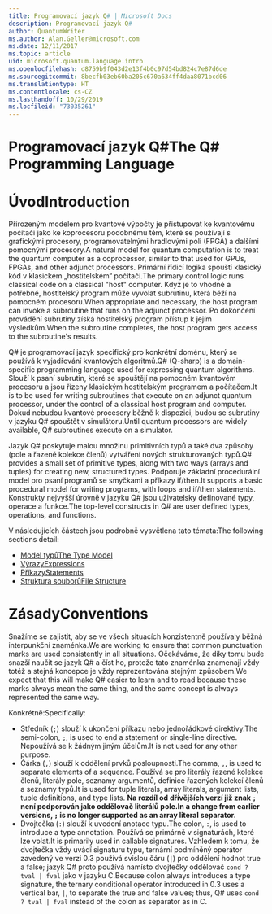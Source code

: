```yaml
---
title: Programovací jazyk Q# | Microsoft Docs
description: Programovací jazyk Q#
author: QuantumWriter
ms.author: Alan.Geller@microsoft.com
ms.date: 12/11/2017
ms.topic: article
uid: microsoft.quantum.language.intro
ms.openlocfilehash: d8759b9f043d2e13f4b0c97d54bd824c7e87d6de
ms.sourcegitcommit: 8becfb03eb60ba205c670a634ff4daa8071bcd06
ms.translationtype: HT
ms.contentlocale: cs-CZ
ms.lasthandoff: 10/29/2019
ms.locfileid: "73035261"
---
```

# <a name="the-q-programming-language"></a><span data-ttu-id="06877-103">Programovací jazyk Q#</span><span class="sxs-lookup"><span data-stu-id="06877-103">The Q# Programming Language</span></span>

# <a name="introduction"></a><span data-ttu-id="06877-104">Úvod</span><span class="sxs-lookup"><span data-stu-id="06877-104">Introduction</span></span>

<span data-ttu-id="06877-105">Přirozeným modelem pro kvantové výpočty je přistupovat ke kvantovému počítači jako ke koprocesoru podobnému těm, které se používají s grafickými procesory, programovatelnými hradlovými poli (FPGA) a dalšími pomocnými procesory.</span><span class="sxs-lookup"><span data-stu-id="06877-105">A natural model for quantum computation is to treat the quantum computer as a coprocessor, similar to that used for GPUs, FPGAs, and other adjunct processors.</span></span>
<span data-ttu-id="06877-106">Primární řídicí logika spouští klasický kód v klasickém „hostitelském“ počítači.</span><span class="sxs-lookup"><span data-stu-id="06877-106">The primary control logic runs classical code on a classical "host" computer.</span></span>
<span data-ttu-id="06877-107">Když je to vhodné a potřebné, hostitelský program může vyvolat subrutinu, která běží na pomocném procesoru.</span><span class="sxs-lookup"><span data-stu-id="06877-107">When appropriate and necessary, the host program can invoke a subroutine that runs on the adjunct processor.</span></span>
<span data-ttu-id="06877-108">Po dokončení provádění subrutiny získá hostitelský program přístup k jejím výsledkům.</span><span class="sxs-lookup"><span data-stu-id="06877-108">When the subroutine completes, the host program gets access to the subroutine's results.</span></span>

<span data-ttu-id="06877-109">Q# je programovací jazyk specifický pro konkrétní doménu, který se používá k vyjadřování kvantových algoritmů.</span><span class="sxs-lookup"><span data-stu-id="06877-109">Q# (Q-sharp) is a domain-specific programming language used for expressing quantum algorithms.</span></span>
<span data-ttu-id="06877-110">Slouží k psaní subrutin, které se spouštějí na pomocném kvantovém procesoru a jsou řízeny klasickým hostitelským programem a počítačem.</span><span class="sxs-lookup"><span data-stu-id="06877-110">It is to be used for writing subroutines that execute on an adjunct quantum processor, under the control of a classical host program and computer.</span></span>
<span data-ttu-id="06877-111">Dokud nebudou kvantové procesory běžně k dispozici, budou se subrutiny v jazyku Q# spouštět v simulátoru.</span><span class="sxs-lookup"><span data-stu-id="06877-111">Until quantum processors are widely available, Q# subroutines execute on a simulator.</span></span>

<span data-ttu-id="06877-112">Jazyk Q# poskytuje malou množinu primitivních typů a také dva způsoby (pole a řazené kolekce členů) vytváření nových strukturovaných typů.</span><span class="sxs-lookup"><span data-stu-id="06877-112">Q# provides a small set of primitive types, along with two ways (arrays and tuples) for creating new, structured types.</span></span>
<span data-ttu-id="06877-113">Podporuje základní procedurální model pro psaní programů se smyčkami a příkazy if/then.</span><span class="sxs-lookup"><span data-stu-id="06877-113">It supports a basic procedural model for writing programs, with loops and if/then statements.</span></span>
<span data-ttu-id="06877-114">Konstrukty nejvyšší úrovně v jazyku Q# jsou uživatelsky definované typy, operace a funkce.</span><span class="sxs-lookup"><span data-stu-id="06877-114">The top-level constructs in Q# are user defined types, operations, and functions.</span></span>

<span data-ttu-id="06877-115">V následujících částech jsou podrobně vysvětlena tato témata:</span><span class="sxs-lookup"><span data-stu-id="06877-115">The following sections detail:</span></span>
- [<span data-ttu-id="06877-116">Model typů</span><span class="sxs-lookup"><span data-stu-id="06877-116">The Type Model</span></span>](xref:microsoft.quantum.language.type-model)
- [<span data-ttu-id="06877-117">Výrazy</span><span class="sxs-lookup"><span data-stu-id="06877-117">Expressions</span></span>](xref:microsoft.quantum.language.expressions)
- [<span data-ttu-id="06877-118">Příkazy</span><span class="sxs-lookup"><span data-stu-id="06877-118">Statements</span></span>](xref:microsoft.quantum.language.statements)
- [<span data-ttu-id="06877-119">Struktura souborů</span><span class="sxs-lookup"><span data-stu-id="06877-119">File Structure</span></span>](xref:microsoft.quantum.language.file-structure)

# <a name="conventions"></a><span data-ttu-id="06877-120">Zásady</span><span class="sxs-lookup"><span data-stu-id="06877-120">Conventions</span></span>

<span data-ttu-id="06877-121">Snažíme se zajistit, aby se ve všech situacích konzistentně používaly běžná interpunkční znaménka.</span><span class="sxs-lookup"><span data-stu-id="06877-121">We are working to ensure that common punctuation marks are used consistently in all situations.</span></span>
<span data-ttu-id="06877-122">Očekáváme, že díky tomu bude snazší naučit se jazyk Q# a číst ho, protože tato znaménka znamenají vždy totéž a stejná koncepce je vždy reprezentována stejným způsobem.</span><span class="sxs-lookup"><span data-stu-id="06877-122">We expect that this will make Q# easier to learn and to read because these marks always mean the same thing, and the same concept is always represented the same way.</span></span>

<span data-ttu-id="06877-123">Konkrétně:</span><span class="sxs-lookup"><span data-stu-id="06877-123">Specifically:</span></span>

- <span data-ttu-id="06877-124">Středník (`;`) slouží k ukončení příkazu nebo jednořádkové direktivy.</span><span class="sxs-lookup"><span data-stu-id="06877-124">The semi-colon, `;`, is used to end a statement or single-line directive.</span></span>
  <span data-ttu-id="06877-125">Nepoužívá se k žádným jiným účelům.</span><span class="sxs-lookup"><span data-stu-id="06877-125">It is not used for any other purpose.</span></span>
- <span data-ttu-id="06877-126">Čárka (`,`) slouží k oddělení prvků posloupnosti.</span><span class="sxs-lookup"><span data-stu-id="06877-126">The comma, `,`, is used to separate elements of a sequence.</span></span> <span data-ttu-id="06877-127">Používá se pro literály řazené kolekce členů, literály pole, seznamy argumentů, definice řazených kolekcí členů a seznamy typů.</span><span class="sxs-lookup"><span data-stu-id="06877-127">It is used for tuple literals, array literals, argument lists, tuple definitions, and type lists.</span></span> <span data-ttu-id="06877-128">**Na rozdíl od dřívějších verzí již znak `;` není podporován jako oddělovač literálů pole.**</span><span class="sxs-lookup"><span data-stu-id="06877-128">**In a change from earlier versions, `;` is no longer supported as an array literal separator.**</span></span>
- <span data-ttu-id="06877-129">Dvojtečka (`:`) slouží k uvedení anotace typu.</span><span class="sxs-lookup"><span data-stu-id="06877-129">The colon, `:`, is used to introduce a type annotation.</span></span> <span data-ttu-id="06877-130">Používá se primárně v signaturách, které lze volat.</span><span class="sxs-lookup"><span data-stu-id="06877-130">It is primarily used in callable signatures.</span></span>
  <span data-ttu-id="06877-131">Vzhledem k tomu, že dvojtečka vždy uvádí signaturu typu, ternární podmíněný operátor zavedený ve verzi 0.3 používá svislou čáru (`|`) pro oddělení hodnot true a false; jazyk Q# proto používá namísto dvojtečky oddělovač `cond ? tval | fval` jako v jazyku C.</span><span class="sxs-lookup"><span data-stu-id="06877-131">Because colon always introduces a type signature, the ternary conditional operator introduced in 0.3 uses a vertical bar, `|`, to separate the true and false values; thus, Q# uses `cond ? tval | fval` instead of the colon as separator as in C.</span></span>
  
